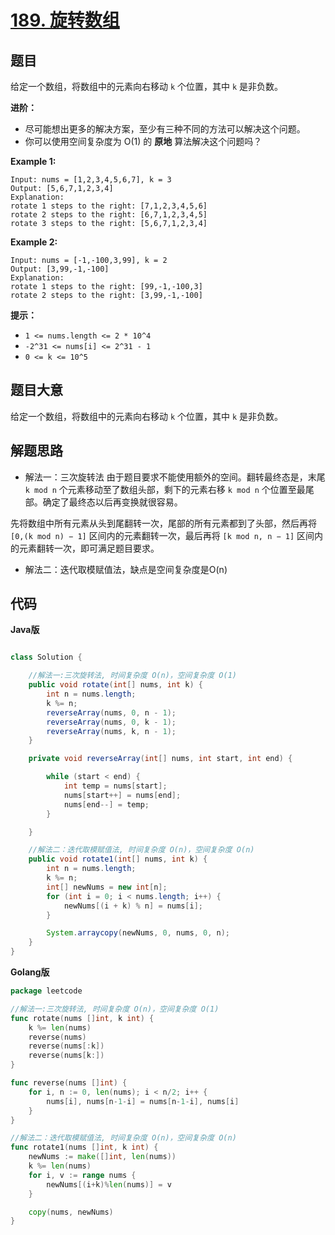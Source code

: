 # [189. 旋转数组](https://leetcode-cn.com/problems/rotate-array/)

## 题目

给定一个数组，将数组中的元素向右移动 `k` 个位置，其中 `k` 是非负数。

**进阶：**

- 尽可能想出更多的解决方案，至少有三种不同的方法可以解决这个问题。
- 你可以使用空间复杂度为 O(1) 的 **原地** 算法解决这个问题吗？

**Example 1:**

```
Input: nums = [1,2,3,4,5,6,7], k = 3
Output: [5,6,7,1,2,3,4]
Explanation:
rotate 1 steps to the right: [7,1,2,3,4,5,6]
rotate 2 steps to the right: [6,7,1,2,3,4,5]
rotate 3 steps to the right: [5,6,7,1,2,3,4]
```

**Example 2:**

```
Input: nums = [-1,-100,3,99], k = 2
Output: [3,99,-1,-100]
Explanation: 
rotate 1 steps to the right: [99,-1,-100,3]
rotate 2 steps to the right: [3,99,-1,-100]
```

**提示：**

- `1 <= nums.length <= 2 * 10^4`
- `-2^31 <= nums[i] <= 2^31 - 1`
- `0 <= k <= 10^5`

## 题目大意

给定一个数组，将数组中的元素向右移动 `k` 个位置，其中 `k` 是非负数。

## 解题思路

- 解法一：三次旋转法
由于题目要求不能使用额外的空间。翻转最终态是，末尾 `k mod n` 个元素移动至了数组头部，剩下的元素右移 `k mod n` 个位置至最尾部。确定了最终态以后再变换就很容易。

先将数组中所有元素从头到尾翻转一次，尾部的所有元素都到了头部，然后再将 `[0,(k mod n) − 1]` 区间内的元素翻转一次，最后再将 `[k mod n, n − 1]` 区间内的元素翻转一次，即可满足题目要求。

- 解法二：迭代取模赋值法，缺点是空间复杂度是O(n)

## 代码


**Java版**

```java

class Solution {

    //解法一:三次旋转法, 时间复杂度 O(n)，空间复杂度 O(1)
    public void rotate(int[] nums, int k) {
        int n = nums.length;
        k %= n;
        reverseArray(nums, 0, n - 1);
        reverseArray(nums, 0, k - 1);
        reverseArray(nums, k, n - 1);
    }

    private void reverseArray(int[] nums, int start, int end) {

        while (start < end) {
            int temp = nums[start];
            nums[start++] = nums[end];
            nums[end--] = temp;
        }

    }

    //解法二：迭代取模赋值法, 时间复杂度 O(n)，空间复杂度 O(n)
    public void rotate1(int[] nums, int k) {
        int n = nums.length;
        k %= n;
        int[] newNums = new int[n];
        for (int i = 0; i < nums.length; i++) {
            newNums[(i + k) % n] = nums[i];
        }

        System.arraycopy(newNums, 0, nums, 0, n);
    }    
}

```


**Golang版**

```go
package leetcode

//解法一:三次旋转法, 时间复杂度 O(n)，空间复杂度 O(1)
func rotate(nums []int, k int) {
	k %= len(nums)
	reverse(nums)
	reverse(nums[:k])
	reverse(nums[k:])
}

func reverse(nums []int) {
	for i, n := 0, len(nums); i < n/2; i++ {
		nums[i], nums[n-1-i] = nums[n-1-i], nums[i]
	}
}

//解法二：迭代取模赋值法, 时间复杂度 O(n)，空间复杂度 O(n)
func rotate1(nums []int, k int) {
	newNums := make([]int, len(nums))
	k %= len(nums)
	for i, v := range nums {
		newNums[(i+k)%len(nums)] = v
	}

	copy(nums, newNums)
}
```